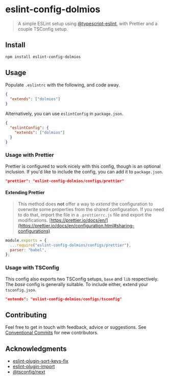 # eslint-config-dolmios

> A simple ESLint setup using [@typescript-eslint](https://typescript-eslint.io), with Prettier and a couple TSConfig setup.

## Install

```bash
npm install eslint-config-dolmios
```

## Usage

Populate `.eslintrc` with the following, and code away.

```json
{
  "extends": ["dolmios"]
}
```

Alternatively, you can use `eslintConfig` in `package.json`.

```json
{
  "eslintConfig": {
    "extends": ["dolmios"]
  }
}
```

### Usage with Prettier

Prettier is configured to work nicely with this config, though is an optional inclusion. If you'd like to include the config, you can add it to `package.json`.

```json
"prettier": "eslint-config-dolmios/configs/prettier"
```

#### Extending Prettier

> This method does **not** offer a way to _extend_ the configuration to overwrite some properties from the shared configuration. If you need to do that, import the file in a `.prettierrc.js` file and export the modifications.
> [https://prettier.io/docs/en/](https://prettier.io/docs/en/configuration.html#sharing-configurations)

```js
module.exports = {
  ...require("eslint-config-dolmios/configs/prettier"),
  parser: "babel",
};
```

### Usage with TSConfig

This config also exports two TSConfig setups, `base` and `lib` respectively. The _base_ config is generally suitable. To include either, extend your `tsconfig.json`.

```json
"extends": "eslint-config-dolmios/configs/tsconfig"
```

## Contributing

Feel free to get in touch with feedback, advice or suggestions. See [Conventional Commits](https://gist.github.com/dolmios/0e33c579a500d87fc6f44df6cde97259) for new contributors.

## Acknowledgments

- [eslint-plugin-sort-keys-fix](https://github.com/leo-buneev/eslint-plugin-sort-keys-fix)
- [eslint-plugin-import](https://github.com/import-js/eslint-plugin-import)
- [@tsconfig/next](https://www.npmjs.com/package/@tsconfig/next)
